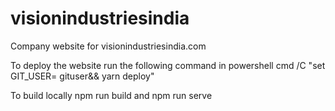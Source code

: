 # visionindustriesindia
Company website for visionindustriesindia.com

To deploy the website run the following command in powershell
cmd /C "set GIT_USER= gituser&& yarn deploy"

To build locally npm run build and npm run serve